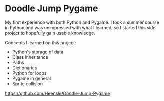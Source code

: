 Doodle Jump Pygame
==================

My first experience with both Python and Pygame. I took a summer course in Python and was unimpressed with what I learned, so I started this side project to hopefully gain usable knowledge.

Concepts I learned on this project:

- Python's storage of data
- Class inheritance
- Paths
- Dictionaries
- Python for loops
- Pygame in general
- Sprite collision

https://github.com/Heensle/Doodle-Jump-Pygame
